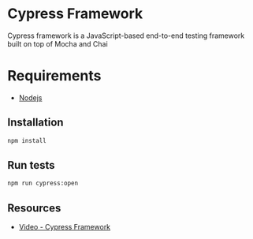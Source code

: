 # Cypress Framework

Cypress framework is a JavaScript-based end-to-end testing framework built on top of Mocha and Chai

# Requirements

- [Nodejs](https://nodejs.org/es/)

## Installation

```bash
npm install
```

## Run tests

```bash
npm run cypress:open
```

## Resources

- [Video - Cypress Framework](https://drive.google.com/file/d/1P4ILIl7W1IYijEX2nVse9Icfv6wnrD6h/view?usp=sharing)



